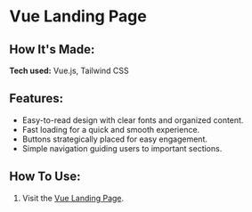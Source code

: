# Vue Landing Page

## How It's Made:

**Tech used:** Vue.js, Tailwind CSS

## Features:

- Easy-to-read design with clear fonts and organized content.
- Fast loading for a quick and smooth experience.
- Buttons strategically placed for easy engagement.
- Simple navigation guiding users to important sections.

## How To Use:

1. Visit the [Vue Landing Page]().

